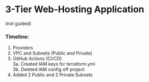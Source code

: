 # 3-Tier Web-Hosting Application
(not guided)

### Timeline:
1. Providers
2. VPC and Subnets (Public and Private)
3. GitHub Actions (CI/CD) \
    3a. Created IAM keys for terraform.yml \
    3b. Deleted IAM config off project 
4. Added 2 Public and 2 Private Subnets